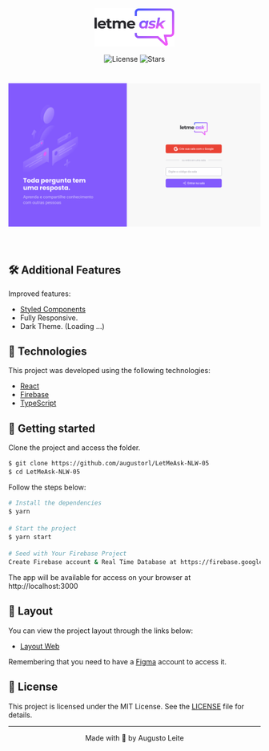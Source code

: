 <p align="center">
  <img alt="Letmeask" src=".github/logo.svg" width="160px">
</p>

<p align="center">
  <img  src="https://img.shields.io/static/v1?label=license&message=MIT&color=5965E0&labelColor=835AFD" alt="License">
    <img src="https://img.shields.io/github/stars/augustorl/LetMeAsk-NLW-05?label=stars&message=MIT&color=5965E0&labelColor=835AFD" alt="Stars">
</p>

<h1 align="center">
    <img alt="Letmeask" title="Letmeask" src=".github/cover.svg" />
</h1>

<br>


## 🛠 Additional Features

Improved features:

- [Styled Components](https://styled-components.com/)
- Fully Responsive.
- Dark Theme. (Loading ...)


## 🧪 Technologies

This project was developed using the following technologies:

- [React](https://reactjs.org)
- [Firebase](https://firebase.google.com/)
- [TypeScript](https://www.typescriptlang.org/)

## 🚀 Getting started

Clone the project and access the folder.

```bash
$ git clone https://github.com/augustorl/LetMeAsk-NLW-05
$ cd LetMeAsk-NLW-05
```

Follow the steps below:
```bash
# Install the dependencies
$ yarn

# Start the project
$ yarn start

# Seed with Your Firebase Project
Create Firebase account & Real Time Database at https://firebase.google.com/, fill .env with your project config.
```
The app will be available for access on your browser at http://localhost:3000


## 🔖 Layout

You can view the project layout through the links below:

- [Layout Web](https://www.figma.com/file/u0BQK8rCf2KgzcukdRRCWh/Letmeask/duplicate) 

Remembering that you need to have a [Figma](http://figma.com/) account to access it.

## 📝 License

This project is licensed under the MIT License. See the [LICENSE](LICENSE.md) file for details.


---

<p align="center">Made with 💜 by Augusto Leite</p>
